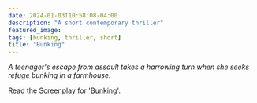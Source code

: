 ```yaml
---
date: 2024-01-03T10:58:08-04:00
description: "A short contemporary thriller"
featured_image: 
tags: [bunking, thriller, short]
title: "Bunking"
---
```

*A teenager's escape from assault takes a harrowing turn when she seeks refuge bunking in a farmhouse.*  

Read the Screenplay for '[Bunking]()'.
